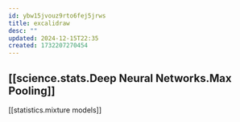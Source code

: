 ```yaml
---
id: ybw15jvouz9rto6fej5jrws
title: excalidraw
desc: ""
updated: 2024-12-15T22:35
created: 1732207270454
---
```

## [[science.stats.Deep Neural Networks.Max Pooling]]
[[statistics.mixture models]]
